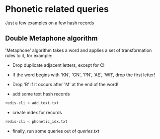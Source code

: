 # Phonetic related queries
Just a few examples on a few hash records
## Double Metaphone algorithm
'Metaphone' algorithm takes a word and applies a set of transformation rules to it, for example:

* Drop duplicate adjacent letters, except for C!
* If the word begins with 'KN', 'GN', 'PN', 'AE', 'WR', drop the first letter!
* Drop 'B' if it occurs after 'M' at the end of the word!

* add some text hash records
```bash
redis-cli < add_text.txt
```
* create index for records	
```bash
redis-cli < phonetic_idx.txt
```
* finally, run some queries out of *queries.txt*
